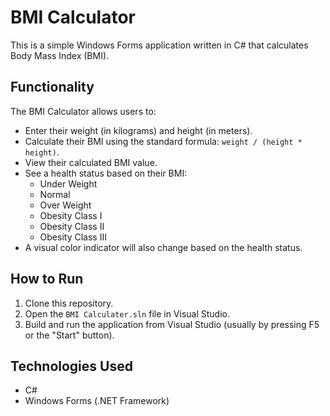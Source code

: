 # BMI Calculator

This is a simple Windows Forms application written in C# that calculates Body Mass Index (BMI).

## Functionality

The BMI Calculator allows users to:

*   Enter their weight (in kilograms) and height (in meters).
*   Calculate their BMI using the standard formula: `weight / (height * height)`.
*   View their calculated BMI value.
*   See a health status based on their BMI:
    *   Under Weight
    *   Normal
    *   Over Weight
    *   Obesity Class I
    *   Obesity Class II
    *   Obesity Class III
*   A visual color indicator will also change based on the health status.

## How to Run

1.  Clone this repository.
2.  Open the `BMI Calculater.sln` file in Visual Studio.
3.  Build and run the application from Visual Studio (usually by pressing F5 or the "Start" button).

## Technologies Used

*   C#
*   Windows Forms (.NET Framework)
